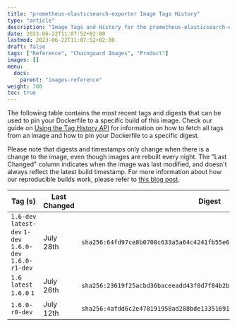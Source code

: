 ```yaml
---
title: "prometheus-elasticsearch-exporter Image Tags History"
type: "article"
description: "Image Tags and History for the prometheus-elasticsearch-exporter Chainguard Image"
date: 2023-06-22T11:07:52+02:00
lastmod: 2023-06-22T11:07:52+02:00
draft: false
tags: ["Reference", "Chainguard Images", "Product"]
images: []
menu:
  docs:
    parent: "images-reference"
weight: 700
toc: true
---
```


The following table contains the most recent tags and digests that can be used to pin your Dockerfile to a specific build of this image. Check our guide on [Using the Tag History API](/chainguard/chainguard-images/using-the-tag-history-api/) for information on how to fetch all tags from an image and how to pin your Dockerfile to a specific digest.

Please note that digests and timestamps only change when there is a change to the image, even though images are rebuilt every night. The "Last Changed" column indicates when the image was last modified, and doesn't always reflect the latest build timestamp. For more information about how our reproducible builds work, please refer to [this blog post](https://www.chainguard.dev/unchained/reproducing-chainguards-reproducible-image-builds).

| Tag (s)                                                    | Last Changed | Digest                                                                    |
|------------------------------------------------------------|--------------|---------------------------------------------------------------------------|
|  `1.6-dev` `latest-dev` `1-dev` `1.6.0-dev` `1.6.0-r1-dev` | July 28th    | `sha256:64fd97ce8b0700c633a5a64c4241fb55e6c18c9c0b31412b979fed469e1355f3` |
|  `1.6` `latest` `1.6.0` `1`                                | July 26th    | `sha256:23619f25acbd36baceeadd43f0d7f84b2b969a5a83c77b76ea723a1986d28d89` |
|  `1.6.0-r0-dev`                                            | July 12th    | `sha256:4afdd6c2e478191958ad288bde13351691a3d0674ef1788e2fcd67e4c141544c` |
